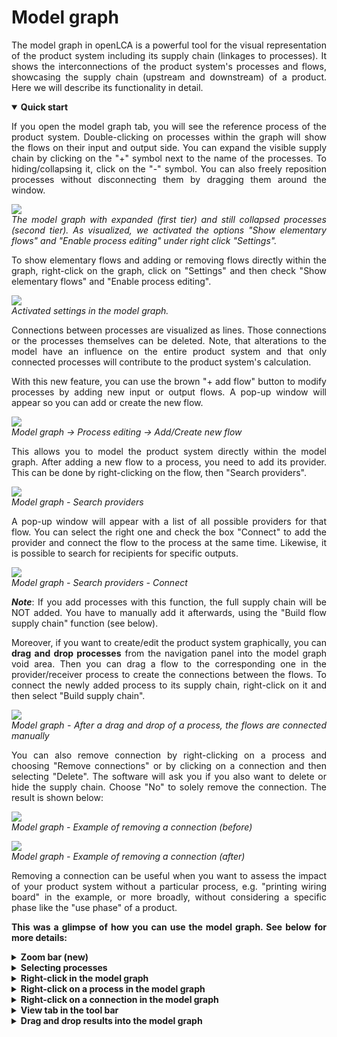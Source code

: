 # Model graph

<div style='text-align: justify;'>

The model graph in openLCA is a powerful tool for the visual representation of the product system including its supply chain (linkages to processes). It shows the interconnections of the product system's processes and flows, showcasing the supply chain (upstream and downstream) of a product. Here we will describe its functionality in detail. 

<details open>
<summary><b>Quick start</b></summary>

If you open the model graph tab, you will see the reference process of the product system. Double-clicking on processes within the graph will show the flows on their input and output side. You can expand the visible supply chain by clicking on the "+" symbol next to the name of the processes. To hiding/collapsing it, click on the "-" symbol. You can also freely reposition processes without disconnecting them by dragging them around the window. 

![](../media/model_graph_zoom_bar_expanding_collapsing.png)
<br>_The model graph with expanded (first tier) and still collapsed processes (second tier). As visualized, we activated the options "Show elementary flows" and "Enable process editing" under right click "Settings"._

To show elementary flows and adding or removing flows directly within the graph, right-click on the graph, click on "Settings" and then check "Show elementary flows" and "Enable process editing".

![](../media/graph_settings.jpg)
<br>_Activated settings in the model graph._

Connections between processes are visualized as lines. Those connections or the processes themselves can be deleted. Note, that alterations to the model have an influence on the entire product system and that only connected processes will contribute to the product system's calculation.

With this new feature, you can use the brown "+ add flow" button to modify processes by adding new input or output flows. A pop-up window will appear so you can add or create the new flow.

![](../media/model_graph_process_editing.png)
<br>_Model graph -> Process editing -> Add/Create new flow_

This allows you to model the product system directly within the model graph. After adding a new flow to a process, you need to add its provider. This can be done by right-clicking on the flow, then "Search providers".

![](../media/model_graph_search_providers.png)
<br>_Model graph - Search providers_

A pop-up window will appear with a list of all possible providers for that flow. You can select the right one and check the box "Connect" to add the provider and connect the flow to the process at the same time. Likewise, it is possible to search for recipients for specific outputs.

![](../media/model_graph_search_providers_connect.png)
<br>_Model graph - Search providers - Connect_

**_Note_**: If you add processes with this function, the full supply chain will be NOT added. You have to manually add it afterwards, using the "Build flow supply chain" function (see below).
 
Moreover, if you want to create/edit the product system graphically, you can **drag and drop processes** from the navigation panel into the model graph void area. Then you can drag a flow to the corresponding one in the provider/receiver process to create the connections between the flows. To connect the newly added process to its supply chain, right-click on it and then select "Build supply chain".

![](../media/drag_drop_after.png)
<br>_Model graph - After a drag and drop of a process, the flows are connected manually_

You can also remove connection by right-clicking on a process and choosing "Remove connections" or by clicking on a connection and then selecting "Delete". The software will ask you if you also want to delete or hide the supply chain. Choose "No" to solely remove the connection. The result is shown below:

![](../media/model_graph_remove_connection_before.png)
<br>_Model graph - Example of removing a connection (before)_

![](../media/model_graph_remove_connection_after.png)
<br>_Model graph - Example of removing a connection (after)_

Removing a connection can be useful when you want to assess the impact of your product system without a particular process, e.g. "printing wiring board" in the example, or more broadly, without considering a specific phase like the "use phase" of a product.

**This was a glimpse of how you can use the model graph. See below for more details:**

</details>

<details>
<summary><b>Zoom bar (new)</b></summary>

A new feature in openLCA 2 is the zoom bar on the right bottom, which allows adjusting the reading size and display section by zooming in and out. You can either use the zoom bar directly or scroll with the mouse to zoom in and out. Holding the keyboard space bar while scrolling allows vertical movements, and pressing alt + SHIFT while scrolling allows horizontal moving. In addition, you can reposition the graph by clicking and dragging it on the screen. Holding the space bar while clicking and dragging a process will result in the movement of the whole graph.

</details>

<details>
<summary><b>Selecting processes</b></summary>

Several processes can be selected at the same time by pressing the Ctrl keyboard (Control), clicking on the void area and dragging the selection outline over the processes you want to select.

![](../media/model_graph_zoom_bar_multiple_selction.png)
<br>_Model graph - Multiple process selection_



</details>


<details>
<summary><b>Right-click in the model graph</b></summary>


By right-clicking on the background in the model graph, the following options will appear:

![](../media/model_graph_options_back.png)
<br>_Model graph - Options (background)_

- **Open in editor: Product system:** Brings you to the "General information" tab of your product system.
- **Add process**: Adds a process to the model graph without connecting it.
- **Add a sticky note**: You can add sticky notes to your graph. They will be stored locally in the openLCA-data-1.4 folder and not in the database itself.

![](../media/model_graph_sticky_note.png)
<br>_Model graph - Sticky note_

- **Update**: With "Update" you can reset the connections between processes. In the popup window, you have the option to choose between the same "provider selection" and "preferred process type" options that are available when calculating a product system. Additionally, you can select "Keep all existing links" and "Prefer links within the same location."

- **Focus**: Positions the reference process in the middle of the view window. 

![](../media/model_graph_focus_new.png)
<br>_Model graph - Focus_


- **Mini-map**: Displays a miniature view with a zoom bar. This helps you navigate in complex model graphs. The blue area represents the current view.

- **Layout as tree**: Arranges the processes in the model graph so that those at the end of a supply/value chain are positioned to the right side of the graph.

![](../media/model_graph_tree_layout.png)
<br>_Model graph - Tree layout (left before, right after)_

- **Maximize or Minimize**: Maximize allows to see the input and output flows, the corresponding amount and unit. The quantitative reference is in bold. Minimize will collapse the information beside the process name. A double-click on the process name either maximize or minimize it.

![](../media/model_graph_min_max_new.png)
<br>_Model graph - Maximize_

- **Settings**: In the settings pop-up window, you can personalize the graph's theme, choosing between dark or light mode, adjust the shape of connection lines, enable the display of elementary flows, and activate in-graph process editing.

![](../media/model_graph_settings.png)


_**Note**:_ As we’ve seen, you can use the model graph "settings" to switch between a light and a dark theme. Themes can also be modified by editing the .css files under /openLCAdata-1.4/graph-themes. To reset the themes to the original one, simply delete (or rename) this folder before launching openLCA. In addition, the colours of the model graph elements marked with #model (note that #sankey, refers to the Sankey diagram) can be modified by changing the hexadecimal colour codes (using Google colour selector for example). It is very important to keep the same syntax of the document (no changes can be made outside of the bracket {}).

- **Save as image**: Saves an image of the model graph as .png file


</details>


<details>
<summary><b>Right-click on a process in the model graph</b></summary>

By right-clicking on a process in the model graph, you find the following additional options:

![](../media/model_graph_options.png)
<br>_Model graph - Options_

- **Open in editor: Process**: This option will lead you to the general information tab of the selected process.

- **Delete**: Removes not only the selected process but all the processes that are linked only to it. Here is an example of deleting the process "Printed wiring board". 

![](../media/model_graph_delte_before.png)
<br>_Model graph - Example of deleting a process (before)_ 

![](../media/model_graph_delte_after.png)
<br>_Model graph - Example of deleting a process (after)_

- **Remove connections**: The same can be achieved by right-clicking on a connection and selecting delete. When removing a connection, the software will also ask you if you also want to delete or hide the supply chain.

![](../media/remove_supply_chain.png)
<br>_Deleting or hiding the supply chain_

_**Note:**_ Deleting the supply chain when removing the connection of a process, removes it from the product system entirely. The "Hide" option, otherwise, lets you retain the supply chain. This is important when your supply chain has multiple connections within your product system. For instance, if you delete the link to "Electricity, at grid, CN," it will also disappear from other processes using the same electricity source. Therefore, we recommend using "hide" if you're unsure about the supply chain within the whole system (otherwise check with [Usage](../cheat/usage.md)).


![](../media/model_graph_remove_connection_before.png)
<br>_Model graph - Example of removing a connection (before)_

![](../media/model_graph_remove_connection_after.png)
<br>_Model graph - Example of removing a connection (after)_

To add a provider to a flow that is missing one, right-click on the respective flow and select "Search providers".

![](../media/model_graph_search_providers.png)
<br>_Model graph - Search providers_

A pop-up window will appear with a list of all possible providers for that flow. You can select in the table which provider you would like to add to the model graph and check off "Connect" to automatically connect the process to the flow. Likewise, it is possible to search for recipients for specific outputs.

![](../media/model_graph_search_providers_connect.png)
<br>_Model graph - Search providers - Connect_

**_Note_**: If you add processes with this function, the full supply chain will be NOT added. You have to manually add it afterwards, using the "Build flow supply chain" function (see below).

Otherwise, you can also draw connections by dragging from one flow to another flow! To do that, you need to have the respective processes expanded, then click on the provider flow and drag it to the receiver flow:

![](../media/drag_drop_model.png)
<br>_Manually connection flows_

- **Build supply chain**: Allows you to connect processes in the model graph. You can then select whether to build the complete supply chain for the process or just the next tier. Next tier means adding one provider without its supply chain.

![](../media/model_graph_build_next_tier.png)
<br>_Model graph - Build next tier_

- **Remove supply chain**: This option will remove all processes and respective connections prior to the selected process. The option does not ask if you are sure to do this. If you click on it by accident close the product system on the tab and do not save the changes made.
 

</details>

<details>
<summary><b>Right-click on a connection in the model graph</b></summary>

By right-clicking on a connection in the model graph, the following additional options will appear:

- **Delete**: **Removes only the selected process!**

![](../media/remove_supply_chain.png)
<br>_Deleting or hiding the supply chain_

_**Note:**_ Deleting the supply chain when removing the connection of a process, removes it from the product system entirely. The "Hide" option, otherwise, lets you retain the supply chain. This is important when your supply chain has multiple connections within your product system. For instance, if you delete the link to "Electricity, at grid, CN," it will also disappear from other processes using the same electricity source. Therefore, we recommend using "hide" if you're unsure about the supply chain within the whole system (otherwise check with [Usage](../cheat/usage.md)).

![](../media/model_graph_remove_connection_before.png)
<br>_Model graph - Example of removing a connection (before)_

![](../media/model_graph_remove_connection_after.png)
<br>_Model graph - Example of removing a connection (after)_

To add a provider to a flow that is missing one, right-click on the respective flow and select "Search providers". 

![](../media/model_graph_search_providers.png)
<br>_Model graph - Search providers_

A pop-up window will appear with a list of all possible providers for that flow. You can select in the table which provider you would like to add to the model graph and check off "Connect" to automatically connect the process to the flow. Likewise, it is possible to search for recipients for specific outputs.

![](../media/model_graph_search_providers_connect.png)
<br>_Model graph - Search providers - Connect_

Otherwise, you can also draw connections by dragging from one flow to another flow! To do that, you need to have the respective processes expanded, then click on the provider flow and drag it to the receiver flow:

![](../media/drag_drop_model.png)
<br>_Manually connection flows_


</details>



<details>
<summary><b>View tab in the tool bar</b></summary>

The "View" tab allows to access some of the options described above, as well as some additional ones:

![](../media/model_graph_view.png)
<br>_Model graph - View_

- **Expand all:** Expands the model graph to show all connected processes.
- **Collapse all:** Minimizes connected processes to show only first and second tier.
- **Match with:** To match the length of a process with another one first click on the process you want to change; press Crtl and click on the process which has the desired length. Then use the "Match with" option.

![](../media/model_graph_match_with.png)
<br>_Model graph - Match with (left before, right after)_


</details>

<details>
<summary><b>Drag and drop results into the model graph</b></summary>

In openLCA 2 it is now possible to drag and drop results into the model graph. Check in [this section](../res_analysis/save_export.md#drag-and-drop-of-results-in-the-model-graph) for details.
</details>



</div>